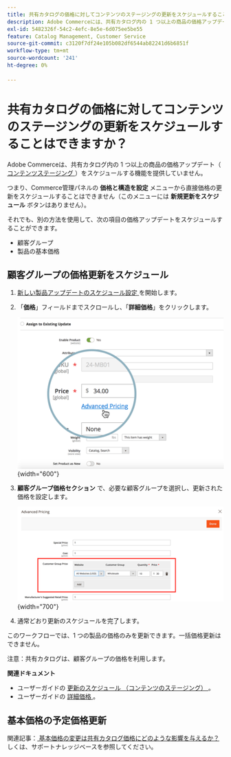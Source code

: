 ```yaml
---
title: 共有カタログの価格に対してコンテンツのステージングの更新をスケジュールすることはできますか？
description: Adobe Commerceには、共有カタログ内の 1 つ以上の商品の価格アップデート （[ コンテンツのステージング ] （https://experienceleague.adobe.com/docs/commerce-admin/content-design/staging/content-staging.html?lang=ja））をスケジュールする機能はありません。
exl-id: 5482326f-54c2-4efc-8e5e-6d075ee5be55
feature: Catalog Management, Customer Service
source-git-commit: c3120f7df24e105b082df6544ab82241d6b6851f
workflow-type: tm+mt
source-wordcount: '241'
ht-degree: 0%

---
```


# 共有カタログの価格に対してコンテンツのステージングの更新をスケジュールすることはできますか？

Adobe Commerceは、共有カタログ内の 1 つ以上の商品の価格アップデート（[ コンテンツステージング ](https://experienceleague.adobe.com/docs/commerce-admin/content-design/staging/content-staging.html?lang=ja)）をスケジュールする機能を提供していません。

つまり、Commerce管理パネルの **価格と構造を設定** メニューから直接価格の更新をスケジュールすることはできません（このメニューには **新規更新をスケジュール** ボタンはありません）。

それでも、別の方法を使用して、次の項目の価格アップデートをスケジュールすることができます。

* 顧客グループ
* 製品の基本価格

## 顧客グループの価格更新をスケジュール

1. [ 新しい製品アップデートのスケジュール設定 ](https://experienceleague.adobe.com/docs/commerce-admin/content-design/staging/content-staging-scheduled-update.html?lang=ja) を開始します。
1. 「**価格**」フィールドまでスクロールし、「**詳細価格**」をクリックします。

   ![advanced_pricing.png](assets/advanced_pricing.png){width="600"}

1. **顧客グループ価格セクション** で、必要な顧客グループを選択し、更新された価格を設定します。

   ![customer_group_price.png](assets/customer_group_price.png){width="700"}

1. 通常どおり更新のスケジュールを完了します。

このワークフローでは、1 つの製品の価格のみを更新できます。一括価格更新はできません。

注意：共有カタログは、顧客グループの価格を利用します。

**関連ドキュメント**

* ユーザーガイドの [ 更新のスケジュール （コンテンツのステージング） ](https://experienceleague.adobe.com/docs/commerce-admin/content-design/staging/content-staging-scheduled-update.html?lang=ja)。
* ユーザーガイドの [ 詳細価格 ](https://experienceleague.adobe.com/docs/commerce-admin/catalog/products/pricing/pricing-advanced.html?lang=ja)。

## 基本価格の予定価格更新

関連記事：[ 基本価格の変更は共有カタログ価格にどのような影響を与えるか？](/help/faq/general/base-price-change-affect-on-shared-catalog-price.md) しくは、サポートナレッジベースを参照してください。
